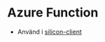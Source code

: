 # Azure Function
- Använd i [silicon-client](https://github.com/johanbard-win23-jsbackend/silicon-client)
